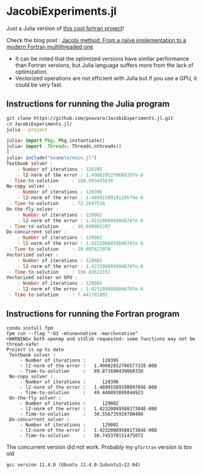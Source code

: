# JacobiExperiments.jl

Just a Julia version of [this cool fortran project](https://github.com/loiseaujc/Jacobi-Experiments)!

Check the blog post : [Jacobi method: From a naïve implementation to a modern Fortran multithreaded one](https://loiseaujc.github.io/posts/blog-title/jacobi_experiments.html)

- It can be noted that the optimized versions have similar performance than Fortran versions, but Julia language suffers more from the lack of optimization.
- Vectorized operations are not efficient with Julia but if you use a GPU, it could be very fast.


## Instructions for running the Julia program

```bash
git clone https://github.com/pnavaro/JacobiExperiments.jl.git
cd JacobiExperiments.jl/
julia --project
```

```julia
julia> import Pkg; Pkg.instantiate()
julia> import .Threads; Threads.nthreads()
8
julia> include("example/main.jl")
Textbook solver :
    - Number of iterations : 128395
    - l2-norm of the error : 1.4900285278688397e-8
 - Time-to-solution     : 168.993445636
No-copy solver :
    - Number of iterations : 128396
    - l2-norm of the error : 1.4899158919120579e-8
 - Time-to-solution     : 73.2647536
On-the-fly solver :
    - Number of iterations : 129002
    - l2-norm of the error : 1.4232008958046707e-8
 - Time-to-solution     : 30.699903297
Do-concurrent solver :
    - Number of iterations : 129002
    - l2-norm of the error : 1.4232008958046707e-8
 - Time-to-solution     : 20.807622978
Vectorized solver :
    - Number of iterations : 129002
    - l2-norm of the error : 1.4232008958046707e-8
 - Time-to-solution     : 196.83622151
Vectorized solver on GPU :
    - Number of iterations : 129002
    - l2-norm of the error : 1.4232008958046707e-8
 - Time-to-solution     : 7.441781801
```

## Instructions for running the Fortran program 

```
conda install fpm
fpm run --flag "-O3 -mtune=native -march=native"
<WARNING> both openmp and stdlib requested: some functions may not be thread-safe!
Project is up to date
 Textbook solver :
     - Number of iterations :      128395
     - l2-norm of the error :   1.4900285278657732E-008
     - Time-to-solution     :   89.871690439060330
 No-copy solver :
     - Number of iterations :      128396
     - l2-norm of the error :   1.4899158919089789E-008
     - Time-to-solution     :   49.446893895044923
 On-the-fly solver :
     - Number of iterations :      129002
     - l2-norm of the error :   1.4232008958017304E-008
     - Time-to-solution     :   30.556735919788480
 Do-concurrent solver :
     - Number of iterations :      129002
     - l2-norm of the error :   1.4232008958017304E-008
     - Time-to-solution     :   30.745370151475072
```
The concurrent version did not work. Probably my `gfortran` version is too old
```
gcc version 11.4.0 (Ubuntu 11.4.0-1ubuntu1~22.04)
```
